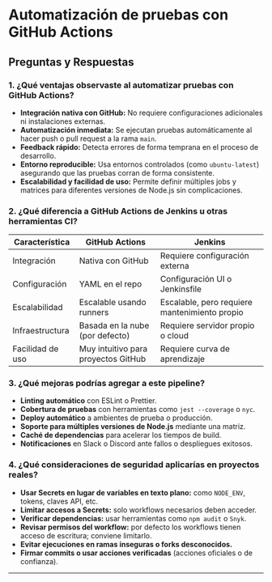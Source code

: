 # Automatización de pruebas con GitHub Actions

## Preguntas y Respuestas

### 1. ¿Qué ventajas observaste al automatizar pruebas con GitHub Actions?

- **Integración nativa con GitHub:** No requiere configuraciones adicionales ni instalaciones externas.
- **Automatización inmediata:** Se ejecutan pruebas automáticamente al hacer push o pull request a la rama `main`.
- **Feedback rápido:** Detecta errores de forma temprana en el proceso de desarrollo.
- **Entorno reproducible:** Usa entornos controlados (como `ubuntu-latest`) asegurando que las pruebas corran de forma consistente.
- **Escalabilidad y facilidad de uso:** Permite definir múltiples jobs y matrices para diferentes versiones de Node.js sin complicaciones.

### 2. ¿Qué diferencia a GitHub Actions de Jenkins u otras herramientas CI?

| Característica        | GitHub Actions                     | Jenkins                          |
|-----------------------|------------------------------------|-----------------------------------|
| Integración           | Nativa con GitHub                  | Requiere configuración externa    |
| Configuración         | YAML en el repo                    | Configuración UI o Jenkinsfile    |
| Escalabilidad         | Escalable usando runners           | Escalable, pero requiere mantenimiento propio |
| Infraestructura       | Basada en la nube (por defecto)    | Requiere servidor propio o cloud |
| Facilidad de uso      | Muy intuitivo para proyectos GitHub| Requiere curva de aprendizaje     |

### 3. ¿Qué mejoras podrías agregar a este pipeline?

- **Linting automático** con ESLint o Prettier.
- **Cobertura de pruebas** con herramientas como `jest --coverage` o `nyc`.
- **Deploy automático** a ambientes de prueba o producción.
- **Soporte para múltiples versiones de Node.js** mediante una matriz.
- **Caché de dependencias** para acelerar los tiempos de build.
- **Notificaciones** en Slack o Discord ante fallos o despliegues exitosos.

### 4. ¿Qué consideraciones de seguridad aplicarías en proyectos reales?

- **Usar Secrets en lugar de variables en texto plano:** como `NODE_ENV`, tokens, claves API, etc.
- **Limitar accesos a Secrets:** solo workflows necesarios deben acceder.
- **Verificar dependencias:** usar herramientas como `npm audit` o `Snyk`.
- **Revisar permisos del workflow:** por defecto los workflows tienen acceso de escritura; conviene limitarlo.
- **Evitar ejecuciones en ramas inseguras o forks desconocidos.**
- **Firmar commits o usar acciones verificadas** (acciones oficiales o de confianza).

---